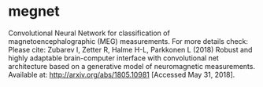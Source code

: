 # megnet
Convolutional Neural Network for classification of magnetoencephalographic (MEG) measurements.
For more details check:
Please cite:
Zubarev I, Zetter R, Halme H-L, Parkkonen L (2018) Robust and highly adaptable brain-computer interface with convolutional net architecture based on a generative model of neuromagnetic measurements. Available at: http://arxiv.org/abs/1805.10981 [Accessed May 31, 2018].

